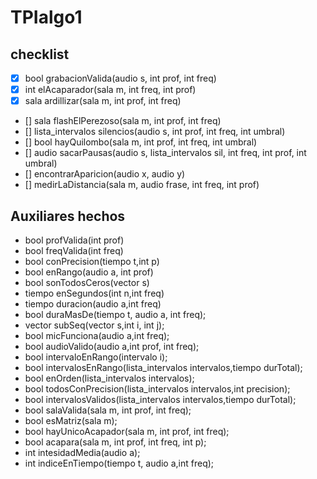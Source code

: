 # TPIalgo1


## checklist

- [X] bool grabacionValida(audio s, int prof, int freq)
- [X] int elAcaparador(sala m, int freq, int prof)
- [X] sala ardillizar(sala m, int prof, int freq)
- [] sala flashElPerezoso(sala m, int prof, int freq)
- [] lista_intervalos silencios(audio s, int prof, int freq, int umbral)
- [] bool hayQuilombo(sala m, int prof, int freq, int umbral)
- [] audio sacarPausas(audio s, lista_intervalos sil, int freq, int prof, int umbral)
- [] encontrarAparicion(audio x, audio y)
- [] medirLaDistancia(sala m, audio frase, int freq, int prof)


## Auxiliares hechos

- bool profValida(int prof)
- bool freqValida(int freq)
- bool conPrecision(tiempo t,int p)
- bool enRango(audio a, int prof)
- bool sonTodosCeros(vector<int> s)
- tiempo enSegundos(int n,int freq)
- tiempo duracion(audio a,int freq)
- bool duraMasDe(tiempo t, audio a, int freq);
- vector<int> subSeq(vector<int> s,int i, int j);
- bool micFunciona(audio a,int freq);
- bool audioValido(audio a,int prof, int freq);
- bool intervaloEnRango(intervalo i);
- bool intervalosEnRango(lista_intervalos intervalos,tiempo durTotal);
- bool enOrden(lista_intervalos intervalos);
- bool todosConPrecision(lista_intervalos intervalos,int precision);
- bool intervalosValidos(lista_intervalos intervalos,tiempo durTotal);
- bool salaValida(sala m, int prof, int freq);
- bool esMatriz(sala m);
- bool hayUnicoAcapador(sala m, int prof, int freq);
- bool acapara(sala m, int prof, int freq, int p);
- int intesidadMedia(audio a);
- int indiceEnTiempo(tiempo t, audio a,int freq);

